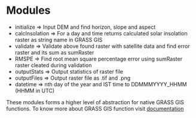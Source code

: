 # Modules

- initialize => Input DEM and find horizon, slope and aspect
- calcInsolation => For a day and time returns calculated solar insolation raster as string name in GRASS GIS
- validate => Validate above found raster with satellite data and find error raster and its sum as sumRaster
- RMSPE => Find root mean square percentage error using sumRaster raster cleated during validation
- outputStats => Output statistics of raster file
- outputFiles => Output raster file as .tif and .png
- datetime => nth day of the year and IST time to DDMMMYYYY_HHMM (HHMM in UTC)

These modules forms a higher level of abstraction for native GRASS GIS functions. To know more about GRASS GIS function visit [documentation](https://grass.osgeo.org/grass78/manuals/index.html)
